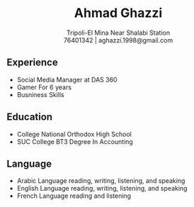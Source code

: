 # <div align="center"> Ahmad Ghazzi </div>
<div align="center"> Tripoli-El Mina Near Shalabi Station </div>
<div align="center"> 76401342 | aghazzi.1998@gmail.com </div>

## Experience
* Social Media Manager at DAS 360 
* Gamer For 6 years
* Busniness Skills 

## Education
* College National Orthodox High School
* SUC College BT3 Degree In Accounting

## Language
* Arabic Language reading, writing, listening, and speaking
* English Language reading, writing, listening, and speaking
* French Language reading and listening